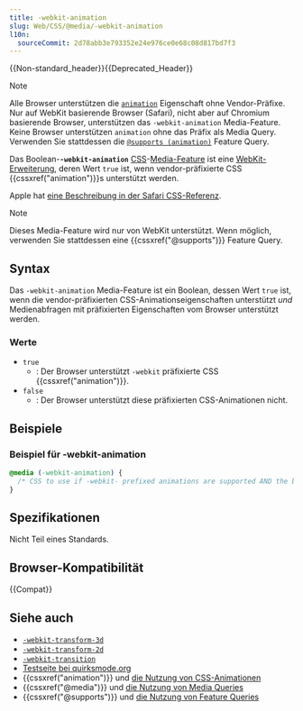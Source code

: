 ```yaml
---
title: -webkit-animation
slug: Web/CSS/@media/-webkit-animation
l10n:
  sourceCommit: 2d78abb3e793352e24e976ce0e68c08d817bd7f3
---
```


{{Non-standard_header}}{{Deprecated_Header}}

> [!NOTE]
> Alle Browser unterstützen die [`animation`](/de/docs/Web/CSS/Reference/Properties/animation#browser_compatibility) Eigenschaft ohne Vendor-Präfixe. Nur auf WebKit basierende Browser (Safari), nicht aber auf Chromium basierende Browser, unterstützen das `-webkit-animation` Media-Feature. Keine Browser unterstützen `animation` ohne das Präfix als Media Query. Verwenden Sie stattdessen die [`@supports (animation)`](/de/docs/Web/CSS/@supports) Feature Query.

Das Boolean-**`-webkit-animation`** [CSS](/de/docs/Web/CSS)-[Media-Feature](/de/docs/Web/CSS/@media#media_features) ist eine [WebKit-Erweiterung](/de/docs/Web/CSS/Reference/Webkit_extensions), deren Wert `true` ist, wenn vendor-präfixierte CSS {{cssxref("animation")}}s unterstützt werden.

Apple hat [eine Beschreibung in der Safari CSS-Referenz](https://developer.apple.com/library/archive/documentation/AppleApplications/Reference/SafariCSSRef/Articles/OtherStandardCSS3Features.html#//apple_ref/doc/uid/TP40007601-SW3).

> [!NOTE]
> Dieses Media-Feature wird nur von WebKit unterstützt. Wenn möglich, verwenden Sie stattdessen eine {{cssxref("@supports")}} Feature Query.

## Syntax

Das `-webkit-animation` Media-Feature ist ein Boolean, dessen Wert `true` ist, wenn die vendor-präfixierten CSS-Animationseigenschaften unterstützt _und_ Medienabfragen mit präfixierten Eigenschaften vom Browser unterstützt werden.

### Werte

- `true`
  - : Der Browser unterstützt `-webkit` präfixierte CSS {{cssxref("animation")}}.
- `false`
  - : Der Browser unterstützt diese präfixierten CSS-Animationen nicht.

## Beispiele

### Beispiel für -webkit-animation

```css
@media (-webkit-animation) {
  /* CSS to use if -webkit- prefixed animations are supported AND the browser supports prefixed properties as media queries */
}
```

## Spezifikationen

Nicht Teil eines Standards.

## Browser-Kompatibilität

{{Compat}}

## Siehe auch

- [`-webkit-transform-3d`](/de/docs/Web/CSS/@media/-webkit-transform-3d)
- [`-webkit-transform-2d`](/de/docs/Web/CSS/@media/-webkit-transform-2d)
- [`-webkit-transition`](/de/docs/Web/CSS/@media/-webkit-transition)
- [Testseite bei quirksmode.org](https://www.quirksmode.org/css/tests/mediaqueries/animation.html)
- {{cssxref("animation")}} und [die Nutzung von CSS-Animationen](/de/docs/Web/CSS/CSS_animations/Using_CSS_animations)
- {{cssxref("@media")}} und [die Nutzung von Media Queries](/de/docs/Web/CSS/CSS_media_queries/Using_media_queries)
- {{cssxref("@supports")}} und [die Nutzung von Feature Queries](/de/docs/Web/CSS/CSS_conditional_rules/Using_feature_queries)
